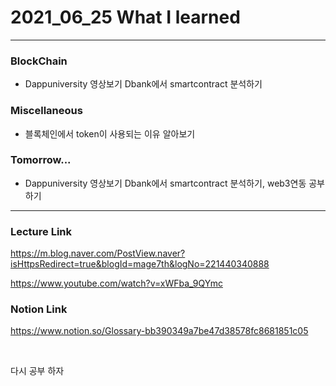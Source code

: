 # 2021_06_25 What I learned

-----

### BlockChain

* Dappuniversity 영상보기 Dbank에서 smartcontract 분석하기


### Miscellaneous

* 블록체인에서 token이 사용되는 이유 알아보기

### Tomorrow...

* Dappuniversity 영상보기 Dbank에서 smartcontract 분석하기, web3연동 공부하기


-----

### Lecture Link
<https://m.blog.naver.com/PostView.naver?isHttpsRedirect=true&blogId=mage7th&logNo=221440340888>

<https://www.youtube.com/watch?v=xWFba_9QYmc>

### Notion Link

<https://www.notion.so/Glossary-bb390349a7be47d38578fc8681851c05>



<br>

다시 공부 하자
